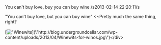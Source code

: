 You can\'t buy love, buy you can buy wine./s2013-02-14 22:20:11/s<div><div>\"You can\'t buy love, but you can buy wine\" <~Pretty much the same thing, right?</div>   </div><div>[![\"Winewits](\"http://blog.undergroundcellar.com/wp-content/uploads/2013/04/Winewits-for-winos.jpg\")](\"http://blog.undergroundcellar.com/wp-content/uploads/2013/04/Winewits-for-winos.jpg\")</div>
